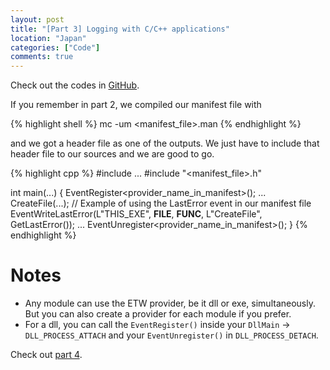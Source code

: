 ```yaml
---
layout: post
title: "[Part 3] Logging with C/C++ applications"
location: "Japan"
categories: ["Code"]
comments: true
---
```


Check out the codes in [GitHub](https://github.com/idrilsilverfoot/win32-etw-manifest).

If you remember in part 2, we compiled our manifest file with

{% highlight shell %}
mc -um <manifest_file>.man
{% endhighlight %}

and we got a header file as one of the outputs. We just have to include that header file to our sources and we are good to go.

{% highlight cpp %}
#include ...
#include "<manifest_file>.h"

int main(...)
{
    EventRegister<provider_name_in_manifest>();
    ...
    CreateFile(...);
    // Example of using the LastError event in our manifest file
    EventWriteLastError(L"THIS_EXE", __FILE__, __FUNC__, L"CreateFile", GetLastError());
    ...
    EventUnregister<provider_name_in_manifest>();
}
{% endhighlight %}

# Notes

* Any module can use the ETW provider, be it dll or exe, simultaneously. But you can also create a provider for each module if you prefer.
* For a dll, you can call the `EventRegister()` inside your `DllMain` -> `DLL_PROCESS_ATTACH` and your `EventUnregister()` in `DLL_PROCESS_DETACH`.

Check out [part 4](http://blog.hawkhai.com/blog/2016/03/07/etw-part4).
